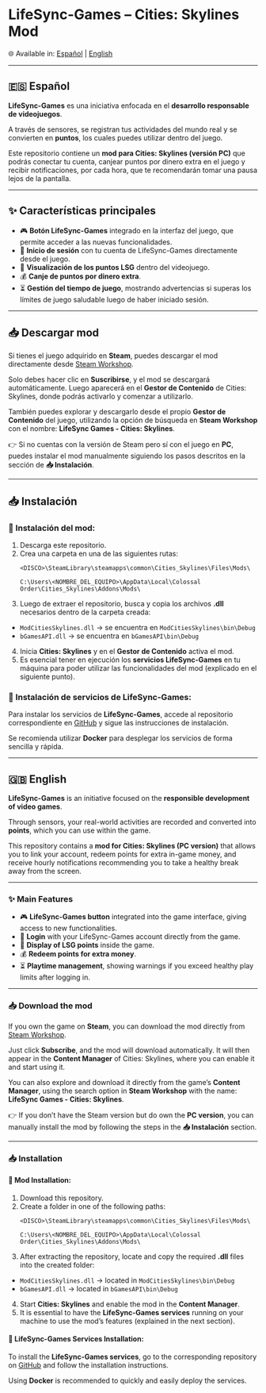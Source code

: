 # LifeSync-Games – Cities: Skylines Mod

🌐 Available in: [Español](#-español) | [English](#-english)  

---

## 🇪🇸 Español

**LifeSync-Games** es una iniciativa enfocada en el **desarrollo responsable de videojuegos**.  

A través de sensores, se registran tus actividades del mundo real y se convierten en **puntos**, los cuales puedes utilizar dentro del juego.  

Este repositorio contiene un **mod para Cities: Skylines (versión PC)** que podrás conectar tu cuenta, canjear puntos por dinero extra en el juego y recibir notificaciones, por cada hora, que te recomendarán tomar una pausa lejos de la pantalla.

---

## ✨ Características principales  

- 🎮 **Botón LifeSync-Games** integrado en la interfaz del juego, que permite acceder a las nuevas funcionalidades.  
- 🔑 **Inicio de sesión** con tu cuenta de LifeSync-Games directamente desde el juego.  
- 👀 **Visualización de los puntos LSG** dentro del videojuego.  
- 💰 **Canje de puntos por dinero extra**.  
- ⏳ **Gestión del tiempo de juego**, mostrando advertencias si superas los límites de juego saludable luego de haber iniciado sesión.  

---

## 📥 Descargar mod

Si tienes el juego adquirido en **Steam**, puedes descargar el mod directamente desde [Steam Workshop](https://steamcommunity.com/sharedfiles/filedetails/?id=3519587566).  

Solo debes hacer clic en **Suscribirse**, y el mod se descargará automáticamente. Luego aparecerá en el **Gestor de Contenido** de Cities: Skylines, donde podrás activarlo y comenzar a utilizarlo.  

También puedes explorar y descargarlo desde el propio **Gestor de Contenido** del juego, utilizando la opción de búsqueda en **Steam Workshop** con el nombre: **LifeSync Games - Cities: Skylines**.  

👉 Si no cuentas con la versión de Steam pero sí con el juego en **PC**, puedes instalar el mod manualmente siguiendo los pasos descritos en la sección de **📥 Instalación**.

---

## 📥 Instalación  

### 🔹 Instalación del mod: 

1. Descarga este repositorio.  
2. Crea una carpeta en una de las siguientes rutas: 
    ```
   <DISCO>\SteamLibrary\steamapps\common\Cities_Skylines\Files\Mods\
    ```  
    ```
   C:\Users\<NOMBRE_DEL_EQUIPO>\AppData\Local\Colossal Order\Cities_Skylines\Addons\Mods\
    ```  
3. Luego de extraer el repositorio, busca y copia los archivos **.dll** necesarios dentro de la carpeta creada:  
- `ModCitiesSkylines.dll` → se encuentra en `ModCitiesSkylines\bin\Debug`  
- `bGamesAPI.dll` → se encuentra en `bGamesAPI\bin\Debug`  
4. Inicia **Cities: Skylines** y en el **Gestor de Contenido** activa el mod.  
5. Es esencial tener en ejecución los **servicios LifeSync-Games** en tu máquina para poder utilizar las funcionalidades del mod (explicado en el siguiente punto).  



### 🔹 Instalación de servicios de LifeSync-Games:  

Para instalar los servicios de **LifeSync-Games**, accede al repositorio correspondiente en [GitHub](https://github.com/BlendedGames-bGames/bGames-dev-services) y sigue las instrucciones de instalación.  

Se recomienda utilizar **Docker** para desplegar los servicios de forma sencilla y rápida.

---

## 🇬🇧 English  

**LifeSync-Games** is an initiative focused on the **responsible development of video games**.  

Through sensors, your real-world activities are recorded and converted into **points**, which you can use within the game.  

This repository contains a **mod for Cities: Skylines (PC version)** that allows you to link your account, redeem points for extra in-game money, and receive hourly notifications recommending you to take a healthy break away from the screen.  

---

### ✨ Main Features  

- 🎮 **LifeSync-Games button** integrated into the game interface, giving access to new functionalities.  
- 🔑 **Login** with your LifeSync-Games account directly from the game.  
- 👀 **Display of LSG points** inside the game.  
- 💰 **Redeem points for extra money**.  
- ⏳ **Playtime management**, showing warnings if you exceed healthy play limits after logging in.  

---

### 📥 Download the mod  

If you own the game on **Steam**, you can download the mod directly from [Steam Workshop](https://steamcommunity.com/sharedfiles/filedetails/?id=3519587566).  

Just click **Subscribe**, and the mod will download automatically. It will then appear in the **Content Manager** of Cities: Skylines, where you can enable it and start using it.  

You can also explore and download it directly from the game’s **Content Manager**, using the search option in **Steam Workshop** with the name: **LifeSync Games - Cities: Skylines**.  

👉 If you don’t have the Steam version but do own the **PC version**, you can manually install the mod by following the steps in the **📥 Instalación** section.  

---

### 📥 Installation  

#### 🔹 Mod Installation:  

1. Download this repository.  
2. Create a folder in one of the following paths:
    ```
   <DISCO>\SteamLibrary\steamapps\common\Cities_Skylines\Files\Mods\
    ```  
    ```
   C:\Users\<NOMBRE_DEL_EQUIPO>\AppData\Local\Colossal Order\Cities_Skylines\Addons\Mods\
    ```  
3. After extracting the repository, locate and copy the required **.dll** files into the created folder:  
- `ModCitiesSkylines.dll` → located in `ModCitiesSkylines\bin\Debug`  
- `bGamesAPI.dll` → located in `bGamesAPI\bin\Debug`  
4. Start **Cities: Skylines** and enable the mod in the **Content Manager**.  
5. It is essential to have the **LifeSync-Games services** running on your machine to use the mod’s features (explained in the next section).  



#### 🔹 LifeSync-Games Services Installation:  

To install the **LifeSync-Games services**, go to the corresponding repository on [GitHub](https://github.com/BlendedGames-bGames/bGames-dev-services) and follow the installation instructions.  

Using **Docker** is recommended to quickly and easily deploy the services.  